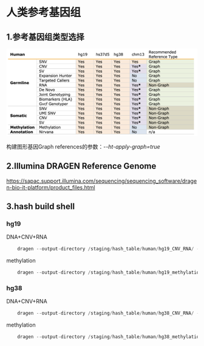 # 人类参考基因组

## 1.参考基因组类型选择

![人类参考基因组](./hash_build_1.png)

构建图形基因Graph references的参数：*--ht-apply-graph=true*

## 2.Illumina DRAGEN Reference Genome
<https://sapac.support.illumina.com/sequencing/sequencing_software/dragen-bio-it-platform/product_files.html>

## 3.hash build shell
### hg19

DNA+CNV+RNA
```cs
    dragen --output-directory /staging/hash_table/human/hg19_CNV_RNA/ --build-hash-table true --ht-reference hg19.fa --ht-alt-liftover /opt/edico/liftover/hg19_alt_liftover.sam --ht-decoys /opt/edico/liftover/hs_decoys.fa --enable-cnv true --ht-num-thread 40 --ht-build-rna-hashtable true
```
methylation
```cs
    dragen --output-directory /staging/hash_table/human/hg19_methylation/ --build-hash-table true --ht-reference hg19.fa --ht-alt-liftover /opt/edico/liftover/hg19_alt_liftover.sam --ht-decoys /opt/edico/liftover/hs_decoys.fa --ht-num-thread 40 --ht-methylated true --ht-methylated-combined=true
```
### hg38

DNA+CNV+RNA
```cs
    dragen --output-directory /staging/hash_table/human/hg38_CNV_RNA/ --build-hash-table true --ht-build-rna-hashtable true --enable-cnv true --ht-reference hg38.fa --ht-num-threads 40 --ht-alt-liftover /opt/edico/liftover/bwa-kit_hs38DH_liftover.sam --ht-pop-alt-contigs /opt/edico/liftover/pop_altContig.fa.gz --ht-pop-alt-liftover /opt/edico/liftover/pop_liftover.sam.gz --ht-pop-snps /opt/edico/liftover/pop_snps.vcf.gz
```
methylation
```cs
    dragen --output-directory /staging/hash_table/human/hg38_methylation/ --build-hash-table true --ht-reference hg38.fa --ht-alt-liftover /opt/edico/liftover/bwa-kit_hs38DH_liftover.sam --ht-decoys /opt/edico/liftover/hs_decoys.fa --ht-num-thread 40 --ht-methylated true
```

